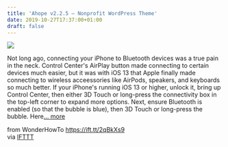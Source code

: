 ```yaml
---
title: 'Ahope v2.2.5 – Nonprofit WordPress Theme'
date: 2019-10-27T17:37:00+01:00
draft: false
---
```


[![](https://img.wonderhowto.com/img/49/25/63707333218232/0/ios-13-has-radically-improved-connecting-airpods-bluetooth-devices.1280x600.jpg)](https://ios.gadgethacks.com/how-to/ios-13-has-radically-improved-connecting-airpods-bluetooth-devices-0208767/)

Not long ago, connecting your iPhone to Bluetooth devices was a true pain in the neck. Control Center's AirPlay button made connecting to certain devices much easier, but it was with iOS 13 that Apple finally made connecting to wireless acceessories like AirPods, speakers, and keyboards so much better. If your iPhone's running iOS 13 or higher, unlock it, bring up Control Center, then either 3D Touch or long-press the connectivity box in the top-left corner to expand more options. Next, ensure Bluetooth is enabled (so that the bubble is blue), then 3D Touch or long-press the bubble. Here[... more](https://ios.gadgethacks.com/how-to/ios-13-has-radically-improved-connecting-airpods-bluetooth-devices-0208767/)

  
  
from WonderHowTo https://ift.tt/2qBkXs9  
via [IFTTT](https://ifttt.com/?ref=da&site=blogger)